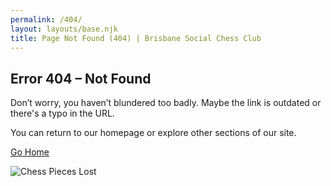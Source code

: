 ```yaml
---
permalink: /404/
layout: layouts/base.njk
title: Page Not Found (404) | Brisbane Social Chess Club
---
```


<section class="px-4 max-w-3xl mx-auto flex flex-col items-center gap-6">
  <!-- Heading -->
  <h2 class="text-center text-2xl md:text-3xl font-bold text-indigo-300 uppercase mb-2">
    Error 404 – Not Found
  </h2>

<!-- Description -->
<p class="text-center text-white text-base md:text-lg opacity-90">
    Don’t worry, you haven’t blundered too badly. Maybe the link is outdated or there's a typo in the URL.
  </p>
  <p class="text-center text-white text-base md:text-lg opacity-90">
    You can return to our homepage or explore other sections of our site.
  </p>

<!-- Button -->
<div class="flex flex-col gap-3 mt-4 w-full max-w-xs">
    <a href="{{ '/' | url }}"
       class="w-full text-center py-3 px-6 bg-blue-400 hover:bg-blue-500 text-black font-bold rounded-full shadow-md hover:shadow-lg hover:-translate-y-1 transition transform">
      Go Home
    </a>
  </div>

<!-- Image -->

<img src="{{ '/assets/locations.jpg' | url }}" alt="Chess Pieces Lost"
       class="mt-6 rounded-lg w-full max-w-md object-cover" />

</section>
